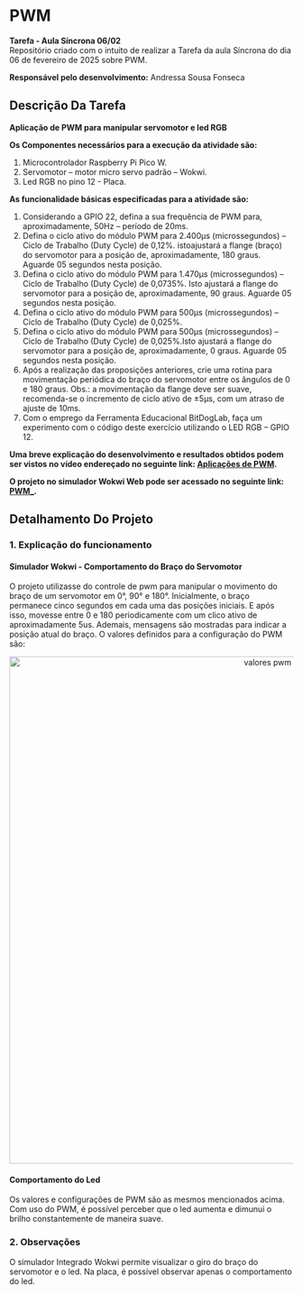 # PWM

__Tarefa - Aula Síncrona 06/02__<br>
Repositório criado com o intuito de realizar a Tarefa da aula Síncrona do dia 06 de fevereiro de 2025 sobre PWM.

__Responsável pelo desenvolvimento:__
Andressa Sousa Fonseca

## Descrição Da Tarefa 
__Aplicação de PWM para manipular servomotor e led RGB__  <br>

__Os Componentes necessários para a execução da atividade são:__

1) Microcontrolador Raspberry Pi Pico W.
2) Servomotor – motor micro servo padrão – Wokwi. 
3) Led RGB no pino 12 - Placa.

__As funcionalidade básicas especificadas para a atividade são:__

1) Considerando a GPIO 22, defina a sua frequência de PWM para, aproximadamente, 50Hz – período de 20ms. 
2) Defina o ciclo ativo do módulo PWM para 2.400µs (microssegundos) – Ciclo de Trabalho (Duty Cycle) de 0,12%. istoajustará a flange (braço) do servomotor para a posição de, aproximadamente, 180 graus. Aguarde 05 segundos nesta posição. 
3) Defina o ciclo ativo do módulo PWM para 1.470µs (microssegundos) – Ciclo de Trabalho (Duty Cycle) de 0,0735%. Isto ajustará a flange do servomotor para a posição de, aproximadamente, 90 graus. Aguarde 05 segundos nesta posição. 
4) Defina o ciclo ativo do módulo PWM para 500µs (microssegundos) – Ciclo de Trabalho (Duty Cycle) de 0,025%.
5) Defina o ciclo ativo do módulo PWM para 500µs (microssegundos) – Ciclo de Trabalho (Duty Cycle) de 0,025%.Isto ajustará a flange do servomotor para a posição de, aproximadamente, 0 graus. Aguarde 05 segundos nesta posição.
5) Após a realização das proposições anteriores, crie uma rotina para movimentação periódica do braço do servomotor entre os ângulos de 0 e 180 graus. Obs.: a movimentação da flange deve ser suave, recomenda-se o incremento de ciclo ativo de ±5µs, com um atraso de ajuste de 10ms.
6) Com o emprego da Ferramenta Educacional BitDogLab, faça um experimento com o código deste exercício utilizando o LED RGB – GPIO 12.


__Uma breve explicação do desenvolvimento e resultados obtidos podem ser vistos no vídeo endereçado no seguinte link: [Aplicações de PWM](https://youtu.be/VdFxGpvdxEY).__

__O projeto no simulador Wokwi Web pode ser acessado no seguinte link: [PWM_](https://wokwi.com/projects/422560201223537665).__

## Detalhamento Do Projeto

### 1. Explicação do funcionamento

#### Simulador Wokwi - Comportamento do Braço do Servomotor

O projeto utilizasse do controle de pwm para manipular o movimento do braço de um servomotor em 0°, 90° e 180°. Inicialmente, o braço permanece cinco segundos em cada uma das posições iniciais. E após isso, movesse entre 0 e 180 periodicamente com um clico ativo de aproximadamente 5us. Ademais, mensagens são mostradas para indicar a posição atual do braço. 
O valores definidos para a configuração do PWM são: 
<div align="center">
  <img src="https://github.com/user-attachments/assets/e2c5c290-4717-4f52-8143-30f35431bf90" alt="valores pwm" width="900"/>
</div>

#### Comportamento do Led

Os valores e configurações de PWM são as mesmos mencionados acima. Com uso do PWM, é possível perceber que o led aumenta e dimunui o brilho constantemente de maneira suave. 

### 2. Observações

O simulador Integrado Wokwi permite visualizar o giro do braço do servomotor e o led. Na placa, é possível observar apenas o comportamento do led.
